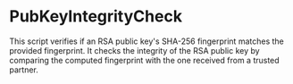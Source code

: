 # PubKeyIntegrityCheck
This script verifies if an RSA public key's SHA-256 fingerprint matches the provided fingerprint. It checks the integrity of the RSA public key by comparing the computed fingerprint with the one received from a trusted partner.
